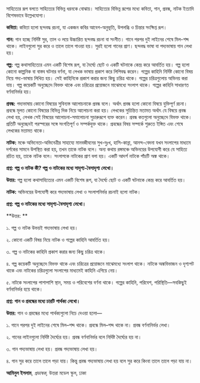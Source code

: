 সাহিত্যের রূপ বলতে সাহিত্যের বিভিন্ন ধরনকে বোঝায়। সাহিত্যের বিভিন্ন রূপের মধ্যে কবিতা, গান, প্রবন্ধ, নাটক ইত্যাদি বিশেষভাবে উল্লেখযোগ্য।

**কবিতা:** কবিতা হলো ছন্দবদ্ধ রচনা, যা একজন কবির আবেগ-অনুভূতি, উপলব্ধি ও চিন্তার সংক্ষিপ্ত রূপ।

**গান:** গান হচ্ছে নির্দিষ্ট সুর, তাল ও লয়ে উচ্চারিত ছন্দবদ্ধ রচনা বা সংগীত। গানে পরপর দুই লাইনের শেষে মিল-শব্দ থাকে। লাইনগুলো সুর করে ও তালে তালে গাওয়া হয়। সুরই হলো গানের প্রাণ। ছন্দবদ্ধ ভাষা বা পদ্যভাষায় গান লেখা হয়।

**গল্প:** গল্প কথাসাহিত্যের এমন একটি বিশেষ রূপ, যা দৈর্ঘ্যে ছোট ও একটি ঘটনাকে কেন্দ্র করে আবর্তিত হয়। গল্প হলো কোনো কাল্পনিক বা বাস্তব ঘটনার বর্ণনা, যা লেখক ভাষায় প্রকাশ করে লিপিবদ্ধ করেন। গল্পের কাহিনি নির্দিষ্ট কোনো বিষয় নিয়ে গদ্য-ভাষায় লিখিত হয়। সেই কাহিনিকে প্রকাশ করার জন্য কিছু চরিত্র থাকে। গল্পের চরিত্রগুলোয় অভিনয় করা যায়। গল্প কয়েকটি অনুচ্ছেদে বিভক্ত থাকে এবং চরিত্রের প্রয়োজনে মাঝেমধ্যে সংলাপ থাকে। গল্পের কাহিনি সাধারণত বর্ণনানির্ভর হয়।

**প্রবন্ধ:** গদ্যভাষায় কোনো বিষয়ের সুবিন্যস্ত আলোচনাকে প্রবন্ধ বলে। অর্থাৎ প্রবন্ধ হলো কোনো বিষয়ে যুক্তিপূর্ণ রচনা। প্রবন্ধে মূলত কোনো বিষয়ের বিভিন্ন দিক নিয়ে আলোচনা করা হয়। লেখকের সুচিন্তিত মতামত অর্থাৎ যে বিষয়ে প্রবন্ধ লেখা হয়, লেখক সেই বিষয়ের আলোচনা-সমালোচনা সুচারুরূপে ব্যক্ত করেন। প্রবন্ধ কতগুলো অনুচ্ছেদে বিভক্ত থাকে। প্রতিটি অনুচ্ছেদই পরস্পরের সঙ্গে সংগতিপূর্ণ ও সম্পর্কযুক্ত থাকে। প্রবন্ধের বিষয় সম্পর্কে শুরুতে ইঙ্গিত এবং শেষে লেখকের মতামত থাকে।

**নাটক:** মঞ্চে অভিনেতা-অভিনেত্রীর সাহায্যে মানবজীবনের সুখ-দুঃখ, হাসি-কান্না, আনন্দ-বেদনা যখন সংলাপের মাধ্যমে দর্শকের সামনে উপস্থিত করা হয়, তখন তাকে নাটক বলে। অন্য কথায় রঙ্গমঞ্চে অভিনয়ের উপযোগী করে যে সাহিত্য রচিত হয়, তাকে নাটক বলে। সংলাপকে নাটকের প্রাণ বলা হয়। একটি আদর্শ নাটকে পাঁচটি অঙ্ক থাকে।

**প্রশ্ন: গল্প ও নাটক কী? গল্প ও নাটকের মধ্যে সাদৃশ্য-বৈসাদৃশ্য লেখো।**

**উত্তর:** গল্প হলো কথাসাহিত্যের এমন একটি বিশেষ রূপ, যা দৈর্ঘ্যে ছোট ও একটি ঘটনাকে কেন্দ্র করে আবর্তিত হয়।

**নাটক:** অভিনয়ের উপযোগী করে গদ্যভাষায় লেখা ও সংলাপনির্ভর রচনাই হলো নাটক।

**প্রশ্ন: গল্প ও নাটকের মধ্যে সাদৃশ্য-বৈসাদৃশ্য লেখো।**

**উত্তর: **

১. গল্প ও নাটক উভয়ই গদ্যভাষায় লেখা হয়।

২. কোনো একটি বিষয় নিয়ে নাটক ও গল্পের কাহিনি আবর্তিত হয়।

৩. গল্প ও নাটকের কাহিনি প্রকাশ করার জন্য কিছু চরিত্র থাকে।

৪. গল্প কয়েকটি অনুচ্ছেদে বিভক্ত থাকে এবং চরিত্রের প্রয়োজনে মাঝেমধ্যে সংলাপ থাকে। নাটকে অঙ্কবিভাজন ও দৃশ্যপট থাকে এবং নাটকের চরিত্রগুলো সংলাপের মাধ্যমেই কাহিনি এগিয়ে নেয়।

৫. নাটকে সংলাপের পাশাপাশি স্থান, সময় ও পরিবেশের বর্ণনা থাকে। গল্পের কাহিনি, পরিবেশ, পরিস্থিতি—সবকিছুই বর্ণনানির্ভর হয়ে থাকে।

**প্রশ্ন: গান ও প্রবন্ধের মধ্যে চারটি পার্থক্য লেখো।**

**উত্তর:** গান ও প্রবন্ধের মধ্যে পার্থক্যগুলো নিচে দেওয়া হলো—

১. গানে পরপর দুই লাইনের শেষে মিল–শব্দ থাকে। প্রবন্ধে মিল–শব্দ থাকে না। প্রবন্ধ বর্ণনানির্ভর লেখা।

২. গানের লাইনগুলো নির্দিষ্ট দৈর্ঘ্যের হয়। প্রবন্ধ বর্ণনানির্ভর বলে নির্দিষ্ট দৈর্ঘ্যের হয় না।

৩. গান পদ্যভাষায় লেখা হয়। প্রবন্ধ গদ্যভাষায় লেখা হয়।

৪. গান সুর করে তালে তালে পড়া যায়। কিন্তু প্রবন্ধ গদ্যভাষায় লেখা হয় বলে সুর করে কিংবা তালে তালে পড়া যায় না।

**আমিনুল ইসলাম**, *প্রভাষক,* উত্তরা মডেল স্কুল, ঢাকা
